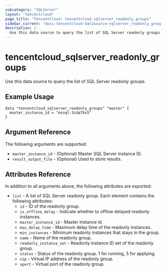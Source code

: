 ```yaml
---
subcategory: "SQLServer"
layout: "tencentcloud"
page_title: "TencentCloud: tencentcloud_sqlserver_readonly_groups"
sidebar_current: "docs-tencentcloud-datasource-sqlserver_readonly_groups"
description: |-
  Use this data source to query the list of SQL Server readonly groups.
---
```


# tencentcloud_sqlserver_readonly_groups

Use this data source to query the list of SQL Server readonly groups.

## Example Usage

```hcl
data "tencentcloud_sqlserver_readonly_groups" "master" {
  master_instance_id = "mssql-3cdq7kx5"
}
```

## Argument Reference

The following arguments are supported:

* `master_instance_id` - (Optional) Master SQL Server instance ID.
* `result_output_file` - (Optional) Used to store results.

## Attributes Reference

In addition to all arguments above, the following attributes are exported:

* `list` - A list of SQL Server readonly group. Each element contains the following attributes:
  * `id` - ID of the readonly group.
  * `is_offline_delay` - Indicate whether to offline delayed readonly instances.
  * `master_instance_id` - Master instance id.
  * `max_delay_time` - Maximum delay time of the readonly instances.
  * `min_instances` - Minimum readonly instances that stays in the group.
  * `name` - Name of the readonly group.
  * `readonly_instance_set` - Readonly instance ID set of the readonly group.
  * `status` - Status of the readonly group. 1 for running, 5 for applying.
  * `vip` - Virtual IP address of the readonly group.
  * `vport` - Virtual port of the readonly group.


